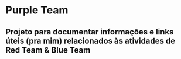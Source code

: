 # Purple Team
## Projeto para documentar informações e links úteis (pra mim) relacionados às atividades de Red Team & Blue Team

